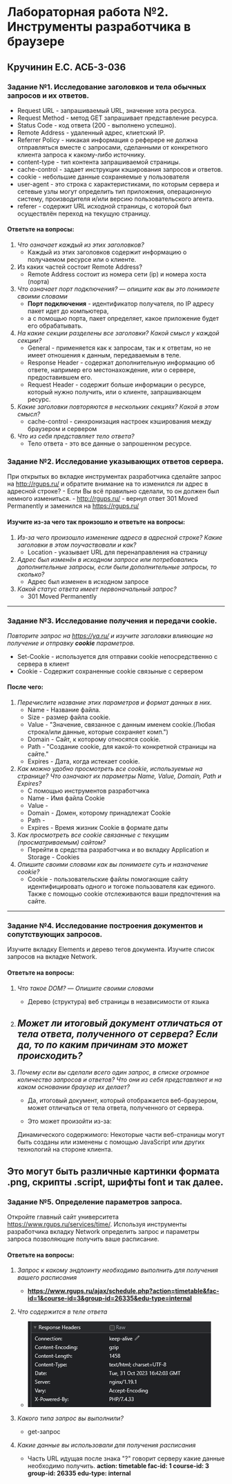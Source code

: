 # Лабораторная работа №2. Инструменты разработчика в браузере

## Кручинин Е.С. АСБ-3-036

### Задание №1. Исследование заголовков и тела обычных запросов и их ответов.

- Request URL         - запрашиваемый URL, значение хота ресурса.
- Request Method      - метод GET запрашивает представление ресурса.
- Status Code         - код ответа (200 - выполнено успешно).
- Remote Address      - удаленный адрес, клиетский IP.
- Referrer Policy     - никакая информация о реферере не должна отправляться вместе с запросами, сделанными от конкретного клиента запроса к какому-либо источнику.
- content-type        - тип контента запрашиваемой страницы.
- cache-control       - задает инструкции кэширования запросов и ответов.
- cookie              - небольшие данные сохраняемые у пользователя
- user-agent          - это строка с характеристиками, по которым сервера и сетевые узлы могут определить тип приложения, операционную систему, производителя и/или версию пользовательского агента.
- referer             - содержит URL исходной страницы, с которой был осуществлён переход на текущую страницу.

#### Ответьте на вопросы:

1. *Что означает каждый из этих заголовков?*
    - Каждый из этих заголовков содержит информацию о получаемом ресурсе или о клиенте.
2. Из каких частей состоит Remote Address?
    - Remote Address состоит из номера сети (ip) и номера хоста (порта)
3. *Что означает порт подключения? — опишите как вы это понимаете своими словами*
    - **Порт подключения** - идентификатор получателя, по IP адресу пакет идет до компьютера, 
    - а с помощью порта, пакет определяет, какое приложение будет его обрабатывать.
4. *На какие секции разделены все заголовки? Какой смысл у каждой секции?*
    - General - применяется как к запросам, так и к ответам, но не имеет отношения к данным, передаваемым в теле.
    - Response Header - содержат дополнительную информацию об ответе, например его местонахождение, или о сервере, предоставившем его.
    - Request Header -  содержит больше информации о ресурсе, который нужно получить, или о клиенте, запрашивающем ресурс.
5. *Какие заголовки повторяются в нескольких секциях? Какой в этом смысл?*
    - cache-control - синхронизация настроек кэширования между браузером и сервером
6. *Что из себя представляет тело ответа?*
    - Тело ответа - это все данные о запрошенном ресурсе.

### Задание №2. Исследование указывающих ответов сервера.
При открытых во вкладке инструментах разработчика сделайте запрос на http://rgups.ru/ и обратите внимание на то изменился ли адрес в адресной строке? - Если Вы всё правильно сделали, то он должен был немного измениться. 
    - http://rgups.ru/ - вернул ответ 301 Moved Permanently и заменился на https://rgups.ru/

#### Изучите из-за чего так произошло и ответьте на вопросы:
1. *Из-за чего произошло изменение адреса в адресной строке? Какие заголовки в этом поучаствовали и как?*
    - Location - указывает URL для перенаправления на страницу
2. *Адрес был изменён в исходном запросе или потребовались дополнительные запросы, если были дополнительные запросы, то сколько?*
    - Адрес был изменен в исходном запросе
3. *Какой статус ответа имеет первоначальный запрос?*
    - 301 Moved Permanently

------------

### Задание №3. Исследование получения и передачи cookie.
*Повторите запрос на https://ya.ru/ и изучите заголовки влияющие на получение и отправку **cookie** параметров.*
- Set-Cookie - используется для отправки cookie непосредственно с сервера в клиент
- Cookie - Содержит сохраненные cookie связыные с сервером

#### После чего:
1. *Перечислите название этих параметров и формат данных в них.*
    - Name - Название файла.
    - Size - размер файла cookie.
    - Value - "Значение, связанное с данным именем cookie.(Любая строка/или данные, которые сохраняет комп.")
    - Domain - Сайт, к которому относятся cookie.
    - Path - "Создание cookie, для какой-то конкретной страницы на сайте."
    - Expires - Дата, когда истекает cookie.
2. *Как можно удобно просмотреть все cookie, используемые на странице? Что означают их параметры Name, Value, Domain, Path и Expires?*
    - С помощью инструментов разработчика
    - Name - Имя файла Cookie
    - Value - 
    - Domain - Домен, которому принадлежат Cookie
    - Path - 
    - Expires - Время жизник Cookie в формате даты
3. *Как просмотреть все cookie связанные с текущим (просматриваемым) сайтом?*
    - Перейти в средства разработчика и во вкладку Application и Storage - Cookies
4. *Опишите своими словами как вы понимаете суть и назначение cookie?*
    - Cookie - пользовательские файлы помогающие сайту идентифицировать одного и тогоже пользователя как единого. Также с помощью cookie отслеживаются ваши предпочтения на сайте.

------------

### Задание №4. Исследование построения документов и сопутствующих запросов.
Изучите вкладку Elements и дерево тегов документа. Изучите список запросов на вкладке Network.

#### Ответьте на вопросы:
1. *Что такое DOM? — Опишите своими словами*
    -  Дерево (структура) веб страницы в независимости от языка
2. *Может ли итоговый документ отличаться от тела ответа, полученного от сервера? Если да, то по каким причинам это может происходить?*
    - 
3. *Почему если вы сделали всего один запрос, в списке огромное количество запросов и ответов? Что они из себя представляют и на каком основании браузер их делает?*
    - Да, итоговый документ, который отображается веб-браузером, может отличаться от тела ответа, полученного от сервера.

    - Это может произойти из-за:

    Динамического содержимого: Некоторые части веб-страницы могут быть созданы или изменены с помощью JavaScript или других технологий на стороне клиента.


Это могут быть различные картинки формата .png, скрипты .script, шрифты font и так далее.
------------

### Задание №5. Определение параметров запроса.
Откройте главный сайт университета https://www.rgups.ru/services/time/. Используя инструменты разработчика вкладку Network определить запрос и параметры запроса
позволяющие получить ваше расписание.

#### Ответьте на вопросы:
1. *Запрос к какому эндпоинту необходимо выполнить для получения вашего расписания*
    - **https://www.rgups.ru/ajax/schedule.php?action=timetable&fac-id=1&course-id=3&group-id=26335&edu-type=internal**

2. *Что содержится в теле ответа*
    - ![Alt text](image.png)
3. *Какого типа запрос вы выполнили?*
    - get-запрос
4. *Какие данные вы использовали для получения расписания*
    - Часть URL идущая после знака "?" говорит серверу какие данные необходимо получить. **action: timetable fac-id: 1 course-id: 3 group-id: 26335 edu-type: internal**